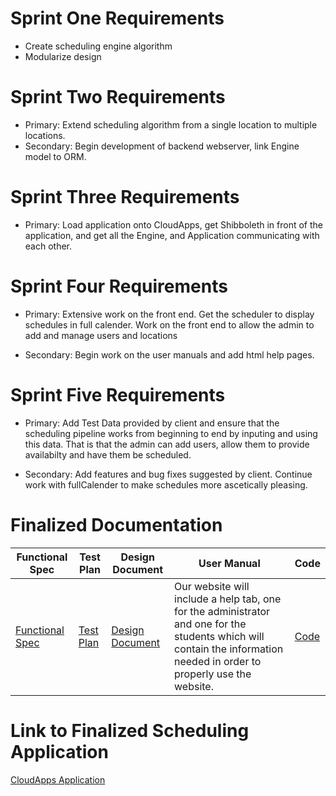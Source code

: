 
# Sprint One Requirements

* Create scheduling engine algorithm
* Modularize design

# Sprint Two Requirements

* Primary: Extend scheduling algorithm from a single location to multiple locations.
* Secondary: Begin development of backend webserver, link Engine model to ORM.

# Sprint Three Requirements

* Primary: Load application onto CloudApps, get Shibboleth in front of the application, and get all the Engine, and Application communicating with each other.

# Sprint Four Requirements

* Primary: Extensive work on the front end. Get the scheduler to display schedules in full calender. Work on the front end to allow the admin to add and manage users and locations

* Secondary: Begin work on the user manuals and add html help pages. 

# Sprint Five Requirements

* Primary: Add Test Data provided by client and ensure that the scheduling pipeline works from beginning to end by inputing and using this data.  That is that the admin can add users, allow them to provide availabilty and have them be scheduled.

* Secondary: Add features and bug fixes suggested by client. Continue work with fullCalender to make schedules more ascetically pleasing. 

# Finalized Documentation

Functional Spec | Test Plan | Design Document | User Manual | Code
---             | ---       | ---             | ---         | ---
[Functional Spec](\assets\FunctionalSpec523.pdf) | [Test Plan](\assets\TestPlan.pdf) | [Design Document](\assets\DesignDocument.pdf) | Our website will include a help tab, one for the administrator and one for the students which will contain the information needed in order to properly use the website.  | [Code](https://github.com/WritingCenterScheduler)

# Link to Finalized Scheduling Application

[CloudApps Application](http://wss-davisba.apps.unc.edu/) 

